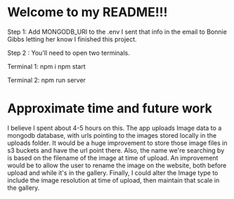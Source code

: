 # Welcome to my README!!!

Step 1: Add MONGODB_URI to the .env
I sent that info in the email to Bonnie Gibbs letting her know I finished this project.

Step 2 : You'll need to open two terminals.

Terminal 1:
npm i
npm start

Terminal 2:
npm run server

# Approximate time and future work

I believe I spent about 4-5 hours on this.
The app uploads Image data to a mongodb database, with urls pointing to the images stored locally in the uploads folder. It would be a huge improvement to store those image files in s3 buckets and have the url point there.
Also, the name we're searching by is based on the filename of the image at time of upload. An improvement would be to allow the user to rename the image on the website, both before upload and while it's in the gallery.
Finally, I could alter the Image type to include the image resolution at time of upload, then maintain that scale in the gallery.